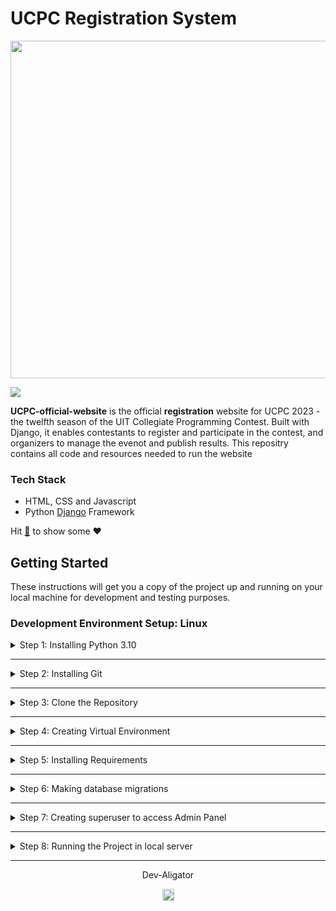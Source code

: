 # UCPC Registration System





<!-- Banner -->

<center><a href="https://github.com/Dev-Aligator/UCPC-official-website" title="UCPC-Official-website"><img src="/home/aligator/UCPC_WebRegistration/register/static/register/images/layout2023/background.png" width="960" height="540"></a></center>
<!-- style="max-width=100%;" -->
<!-- Status -->




[![](https://img.shields.io/website?style=for-the-badge&url=https://ucpc.uit.edu.vn/info/)](https://ucpc.uit.edu.vn/info/)

**UCPC-official-website** is the official **registration** website for UCPC 2023 - the twelfth season of the UIT Collegiate Programming Contest. Built with Django, it enables contestants to register and participate in the contest, and organizers to manage the evenot and publish results. This repositry contains all code and resources needed to run the website


### Tech Stack

- HTML, CSS and Javascript
- Python <a href="https://docs.djangoproject.com/en/3.1/">Django</a> Framework

Hit <a href="#" title="Star SwiftSend" target="_self">:star2:</a> to show some :heart:

## Getting Started

These instructions will get you a copy of the project up and running on your local machine for development and testing purposes.

### Development Environment Setup: Linux


<details>
<summary>
Step 1: Installing Python 3.10
</summary>
<br>
Download <a href="https://www.python.org/downloads/">Python 3.10 or higher</a>
<br><br>

```bash
  sudo pacman -S python3  # If you're using an Arch-based Distro
```

</ul>

Verify the installation from the command prompt (Terminal) using the following command,

```bash
  python --version
```

Installed version of python will be printed.
</details>

---

<details>
<summary>
Step 2: Installing Git
</summary>
<br>

```bash
  sudo pacman -S git
```

</details>

---

<details>
<summary>
Step 3: Clone the Repository
</summary>
<br>

```bash
  git clone https://github.com/Dev-Aligator/UCPC-official-website.git
```

</details>

---


<details>
<summary>
Step 4: Creating Virtual Environment
</summary>
<br>
Install virtualenv
<br><br>

```bash
pip3 install virtualenv
```

Creating Virtual Environment named `myvenv`

```bash
virtualenv myvenv -p python3.10
```

To Activate `myvenv`

```bash
myvenv\Scripts\activate
```

To deactivate `myvenv`

```bash
deactivate
```
</details>

---

<details>
<summary>
Step 5: Installing Requirements
</summary>
<br>
Note: Before installing requirements, Make sure Virtual Environment is activated.
<br><br>

```bash
pip install -r requirements.txt
```
</details>

---

<details>
<summary>
Step 6: Making database migrations
</summary>
<br>

```bash
python manage.py makemigrations
python manage.py migrate
```
</details>

---

<details>
<summary>
Step 7: Creating superuser to access Admin Panel
</summary>
<br>

```bash
python manage.py createsuperuser
```
</details>

---

<details>
<summary>
Step 8: Running the Project in local server
</summary>
<br>
<b>Note:</b> Before running the project in local server, Make sure you activate the Virtual Environment.
<br><br>

```bash
python manage.py runserver
```
</details>

---




<p align="center">Dev-Aligator</p>
<p align="center">
<a href="https://github.com/Dev-Aligator/">
<img src="https://user-images.githubusercontent.com/58631762/120077716-60cded80-c0c9-11eb-983d-80dfa5862d8a.png" width="19">
</a>